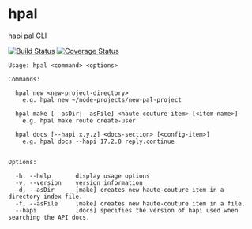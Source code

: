 # hpal

hapi pal CLI

[![Build Status](https://travis-ci.org/devinivy/hpal.svg?branch=master)](https://travis-ci.org/devinivy/hpal) [![Coverage Status](https://coveralls.io/repos/devinivy/hpal/badge.svg?branch=master&service=github)](https://coveralls.io/github/devinivy/hpal?branch=master)

```
Usage: hpal <command> <options>

Commands:

  hpal new <new-project-directory>
    e.g. hpal new ~/node-projects/new-pal-project

  hpal make [--asDir|--asFile] <haute-couture-item> [<item-name>]
    e.g. hpal make route create-user

  hpal docs [--hapi x.y.z] <docs-section> [<config-item>]
    e.g. hpal docs --hapi 17.2.0 reply.continue


Options:

  -h, --help       display usage options
  -v, --version    version information
  -d, --asDir      [make] creates new haute-couture item in a directory index file.
  -f, --asFile     [make] creates new haute-couture item in a file.
  --hapi           [docs] specifies the version of hapi used when searching the API docs.
```
